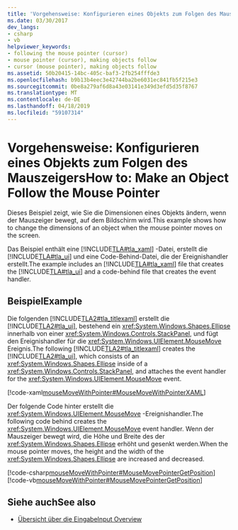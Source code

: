 ```yaml
---
title: 'Vorgehensweise: Konfigurieren eines Objekts zum Folgen des Mauszeigers'
ms.date: 03/30/2017
dev_langs:
- csharp
- vb
helpviewer_keywords:
- following the mouse pointer (cursor)
- mouse pointer (cursor), making objects follow
- cursor (mouse pointer), making objects follow
ms.assetid: 50b20415-14bc-405c-baf3-2fb254fffde3
ms.openlocfilehash: b9b13b4eec3e42744ba2be6031ec841fb5f215e3
ms.sourcegitcommit: 0be8a279af6d8a43e03141e349d3efd5d35f8767
ms.translationtype: MT
ms.contentlocale: de-DE
ms.lasthandoff: 04/18/2019
ms.locfileid: "59107314"
---
```

# <a name="how-to-make-an-object-follow-the-mouse-pointer"></a><span data-ttu-id="6f3c6-102">Vorgehensweise: Konfigurieren eines Objekts zum Folgen des Mauszeigers</span><span class="sxs-lookup"><span data-stu-id="6f3c6-102">How to: Make an Object Follow the Mouse Pointer</span></span>
<span data-ttu-id="6f3c6-103">Dieses Beispiel zeigt, wie Sie die Dimensionen eines Objekts ändern, wenn der Mauszeiger bewegt, auf dem Bildschirm wird.</span><span class="sxs-lookup"><span data-stu-id="6f3c6-103">This example shows how to change the dimensions of an object when the mouse pointer moves on the screen.</span></span>  
  
 <span data-ttu-id="6f3c6-104">Das Beispiel enthält eine [!INCLUDE[TLA#tla_xaml](../../../../includes/tlasharptla-xaml-md.md)] -Datei, erstellt die [!INCLUDE[TLA#tla_ui](../../../../includes/tlasharptla-ui-md.md)] und eine Code-Behind-Datei, die der Ereignishandler erstellt.</span><span class="sxs-lookup"><span data-stu-id="6f3c6-104">The example includes an [!INCLUDE[TLA#tla_xaml](../../../../includes/tlasharptla-xaml-md.md)] file that creates the [!INCLUDE[TLA#tla_ui](../../../../includes/tlasharptla-ui-md.md)] and a code-behind file that creates the event handler.</span></span>  
  
## <a name="example"></a><span data-ttu-id="6f3c6-105">Beispiel</span><span class="sxs-lookup"><span data-stu-id="6f3c6-105">Example</span></span>  
 <span data-ttu-id="6f3c6-106">Die folgenden [!INCLUDE[TLA2#tla_titlexaml](../../../../includes/tla2sharptla-titlexaml-md.md)] erstellt die [!INCLUDE[TLA2#tla_ui](../../../../includes/tla2sharptla-ui-md.md)], bestehend ein <xref:System.Windows.Shapes.Ellipse> innerhalb von einer <xref:System.Windows.Controls.StackPanel>, und fügt den Ereignishandler für die <xref:System.Windows.UIElement.MouseMove> Ereignis.</span><span class="sxs-lookup"><span data-stu-id="6f3c6-106">The following [!INCLUDE[TLA2#tla_titlexaml](../../../../includes/tla2sharptla-titlexaml-md.md)] creates the [!INCLUDE[TLA2#tla_ui](../../../../includes/tla2sharptla-ui-md.md)], which consists of an <xref:System.Windows.Shapes.Ellipse> inside of a <xref:System.Windows.Controls.StackPanel>, and attaches the event handler for the <xref:System.Windows.UIElement.MouseMove> event.</span></span>  
  
 [!code-xaml[mouseMoveWithPointer#MouseMoveWithPointerXAML](~/samples/snippets/csharp/VS_Snippets_Wpf/mouseMoveWithPointer/CSharp/Window1.xaml#mousemovewithpointerxaml)]  
  
 <span data-ttu-id="6f3c6-107">Der folgende Code hinter erstellt die <xref:System.Windows.UIElement.MouseMove> -Ereignishandler.</span><span class="sxs-lookup"><span data-stu-id="6f3c6-107">The following code behind creates the <xref:System.Windows.UIElement.MouseMove> event handler.</span></span>  <span data-ttu-id="6f3c6-108">Wenn der Mauszeiger bewegt wird, die Höhe und Breite des der <xref:System.Windows.Shapes.Ellipse> erhöht und gesenkt werden.</span><span class="sxs-lookup"><span data-stu-id="6f3c6-108">When the mouse pointer moves, the height and the width of the <xref:System.Windows.Shapes.Ellipse> are increased and decreased.</span></span>  
  
 [!code-csharp[mouseMoveWithPointer#MouseMovePointerGetPosition](~/samples/snippets/csharp/VS_Snippets_Wpf/mouseMoveWithPointer/CSharp/Window1.xaml.cs#mousemovepointergetposition)]
 [!code-vb[mouseMoveWithPointer#MouseMovePointerGetPosition](~/samples/snippets/visualbasic/VS_Snippets_Wpf/mouseMoveWithPointer/VisualBasic/Window1.xaml.vb#mousemovepointergetposition)]  
  
## <a name="see-also"></a><span data-ttu-id="6f3c6-109">Siehe auch</span><span class="sxs-lookup"><span data-stu-id="6f3c6-109">See also</span></span>

- [<span data-ttu-id="6f3c6-110">Übersicht über die Eingabe</span><span class="sxs-lookup"><span data-stu-id="6f3c6-110">Input Overview</span></span>](input-overview.md)
